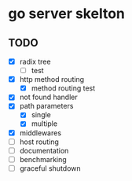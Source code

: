 # go server skelton

## TODO
- [x] radix tree
    - [ ] test
- [x] http method routing
    - [x] method routing test
- [x] not found handler
- [x] path parameters
    - [x] single
    - [x] multiple
- [x] middlewares
- [ ] host routing
- [ ] documentation
- [ ] benchmarking
- [ ] graceful shutdown
